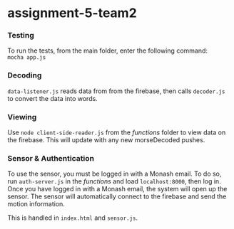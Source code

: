 # assignment-5-team2

### Testing
To run the tests, from the main folder, enter the following command:  
`mocha app.js`

### Decoding
`data-listener.js` reads data from from the firebase, then calls `decoder.js` to convert the data into words.

### Viewing
Use `node client-side-reader.js` from the *functions* folder to view data on the firebase. This will update with any new morseDecoded pushes.

### Sensor & Authentication
To use the sensor, you must be logged in with a Monash email. To do so, run `auth-server.js` in the *functions* and load `localhost:8000`, then log in. Once you have logged in with a Monash email, the system will open up the sensor. The sensor will automatically connect to the firebase and send the motion information.  

This is handled in `index.html` and `sensor.js`.
